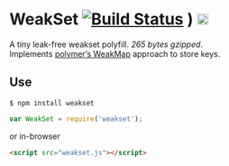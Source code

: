 # WeakSet [![Build Status](https://travis-ci.org/dfcreative/weakset.svg?branch=master)](https://travis-ci.org/dfcreative/weakset) ) <a href="UNLICENSE"><img src="http://upload.wikimedia.org/wikipedia/commons/6/62/PD-icon.svg" width="20"/></a>

A tiny leak-free weakset polyfill. _265 bytes gzipped_.<br/>
Implements [polymer’s WeakMap](https://github.com/polymer/WeakMap) approach to store keys.


## Use

`$ npm install weakset`
```js
var WeakSet = require('weakset');
```

or in-browser

```html
<script src="weakset.js"></script>
```